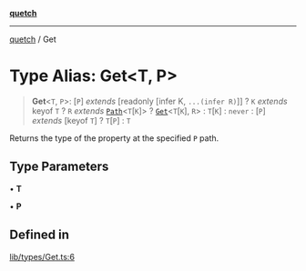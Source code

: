 [**quetch**](../README.md)

***

[quetch](../README.md) / Get

# Type Alias: Get\<T, P\>

> **Get**\<`T`, `P`\>: [`P`] *extends* [readonly [infer K, `...(infer R)`]] ? `K` *extends* keyof `T` ? `R` *extends* [`Path`](Path.md)\<`T`\[`K`\]\> ? [`Get`](Get.md)\<`T`\[`K`\], `R`\> : `T`\[`K`\] : `never` : [`P`] *extends* [keyof `T`] ? `T`\[`P`\] : `T`

Returns the type of the property at the specified `P` path.

## Type Parameters

• **T**

• **P**

## Defined in

[lib/types/Get.ts:6](https://github.com/nevoland/quetch/blob/3b1cd3aac672a1a4d2ad52892d4fa09995f51627/lib/types/Get.ts#L6)
